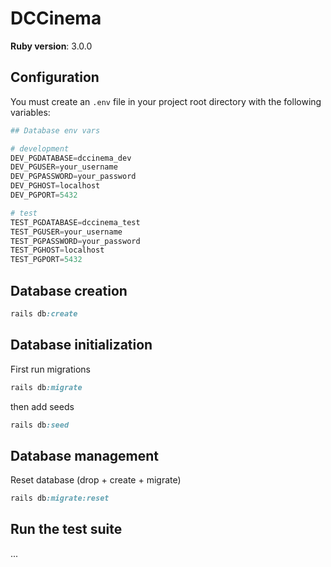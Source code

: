 # DCCinema

**Ruby version**: 3.0.0

## Configuration
You must create an `.env` file in your project root directory with the following
variables:
```python
## Database env vars

# development
DEV_PGDATABASE=dccinema_dev
DEV_PGUSER=your_username
DEV_PGPASSWORD=your_password
DEV_PGHOST=localhost
DEV_PGPORT=5432

# test
TEST_PGDATABASE=dccinema_test
TEST_PGUSER=your_username
TEST_PGPASSWORD=your_password
TEST_PGHOST=localhost
TEST_PGPORT=5432
```


## Database creation

```ruby
rails db:create
```

## Database initialization
First run migrations
```ruby
rails db:migrate
```
then add seeds
```ruby
rails db:seed
```

## Database management
Reset database (drop + create + migrate)
```ruby
rails db:migrate:reset
```

## Run the test suite
...
